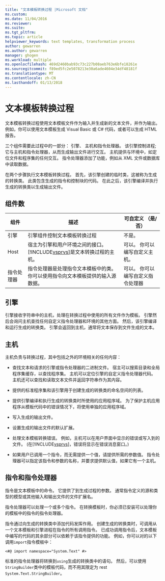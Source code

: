 ```yaml
---
title: "文本模板转换过程 |Microsoft 文档"
ms.custom: 
ms.date: 11/04/2016
ms.reviewer: 
ms.suite: 
ms.tgt_pltfrm: 
ms.topic: article
helpviewer_keywords: text templates, transformation process
author: gewarren
ms.author: gewarren
manager: ghogen
ms.workload: multiple
ms.openlocfilehash: 469d2460bab93c73c227b08aeb763e6bfe18261e
ms.sourcegitcommit: f89ed5fc2e5078213e30a6ade4604e34df48181f
ms.translationtype: MT
ms.contentlocale: zh-CN
ms.lasthandoff: 01/13/2018
---
```

# <a name="the-text-template-transformation-process"></a>文本模板转换过程
文本模板转换过程使用文本模板文件作为输入并生成新的文本文件，并作为输出。 例如，你可以使用文本模板生成 Visual Basic 或 C# 代码，或者可以生成 HTML 报告。  
  
 三个组件需要此过程中的一部分： 引擎、 主机和指令处理器。 该引擎控制进程;它与主机和指令处理器，从而生成输出文件进行交互。 主机提供与环境中，如定位文件和程序集的任何交互。 指令处理器添加了功能，例如从 XML 文件或数据库中读取数据。  
  
 在两个步骤执行文本模板转换过程。 首先，该引擎创建的临时类，这被称为生成的转换类。 此类包含生成的指令和控制块的代码。 在此之后，该引擎编译并执行生成的转换类以生成输出文件。  
  
## <a name="components"></a>组件数  
  
|组件|描述|可自定义 （是/否）|  
|---------------|-----------------|------------------------------|  
|引擎|引擎组件控制文本模板转换过程|不是。|  
|Host|宿主为引擎和用户环境之间的接口。 [!INCLUDE[vsprvs](../code-quality/includes/vsprvs_md.md)]是文本转换过程的主机。|可以。 你可以编写自定义主机。|  
|指令处理器|指令处理器是处理指令文本模板中的类。 你可以使用指令向文本模板提供的输入源数据。|可以。 你可以编写自定义指令处理器|  
  
## <a name="the-engine"></a>引擎  
 引擎接收字符串中的主机，处理在转换过程中使用的所有文件作为模板。 引擎然后会询问主机查找任何自定义指令处理器和环境的其他方面。 然后，该引擎编译和运行生成的转换类。 引擎会返回到主机，通常将文本保存到文件生成的文本。  
  
## <a name="the-host"></a>主机  
 主机负责与转换过程，其中包括之外的环境相关的任何内容：  
  
-   查找文本和请求的引擎或指令处理器的二进制文件。 宿主可以搜索目录和全局程序集缓存，以查找程序集。 主机可以定位引擎的自定义指令处理器代码。 主机还可以查找和读取文本文件并返回字符串作为其内容。  
  
-   提供的标准程序集和该引擎用于创建生成的转换类的命名空间的列表。  
  
-   提供引擎编译和执行生成的转换类时所使用的应用程序域。 为了保护主机应用程序从模板代码中的错误情况下，将使用单独的应用程序域。  
  
-   写入生成的输出文件。  
  
-   设置生成的输出文件的默认扩展。  
  
-   处理文本模板转换错误。 例如，主机可以在用户界面中显示的错误或写入到的文件。 (在[!INCLUDE[vsprvs](../code-quality/includes/vsprvs_md.md)]，错误将显示在错误消息窗口。)  
  
-   如果用户已调用一个指令，而无需提供一个值，请提供所需的参数值。 指令处理器可以指定该指令和参数的名称，并要求提供默认值，如果它有一个主机。  
  
## <a name="directives-and-directive-processors"></a>指令和指令处理器  
 指令是文本模板中的命令。 它提供了到生成过程的参数。 通常指令定义的源和类型的模型或其他输入和输出文件的文件扩展名。  
  
 指令处理器可以处理一个或多个指令。 在转换模板时，你必须已安装可以处理你的模板中的指令的指令处理器。  
  
 指令通过向生成的转换类中添加代码发挥作用。 创建生成的转换类时，可调用从一个文本模板和引擎进程在指令的所有调用指令。 已成功调用指令后，文本模板中编写的代码的其余部分可以依赖于该指令提供的功能。 例如，你可以对的以下调用`import`指令模板中：  
  
 `<#@ import namespace="System.Text" #>`  
  
 标准的指令处理器将转换到`using`生成的转换类中的语句。 然后，可以使用`StringBuilder`类中的模板代码，而不用其限定为 rest `System.Text.StringBuilder`。